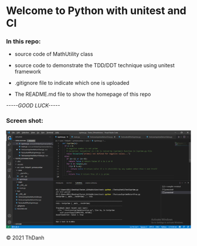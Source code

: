 # Welcome to Python with unitest and CI

### In this repo:

* source code of MathUtility class
  
* source code to demonstrate the TDD/DDT technique using unitest framework
  
* .gitignore file to indicate which one is uploaded

* The README.md file to show the homepage of this repo

 
 *-----GOOD LUCK-----*
 
### Screen shot:
![Unitest-TDD](https://github.com/ThanhDanh-1999/software_testing_python/blob/main/images/image_run_code.png)

 © 2021 ThDanh
